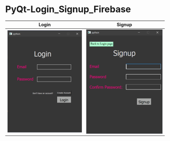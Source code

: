 # PyQt-Login_Signup_Firebase

Login             |  Signup
:-------------------------:|:-------------------------:
![](https://github.com/kopalsoni/PyQt-Login_Signup_Firebase/blob/main/Login.PNG)  |  ![](https://github.com/kopalsoni/PyQt-Login_Signup_Firebase/blob/main/Signup.PNG)
